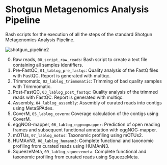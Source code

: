 
# Shotgun Metagenomics Analysis Pipeline

Bash scripts for the execution of all the steps of the standard Shotgun Metagenomics Analysis Pipeline. 
   
![shotgun_pipeline2](https://github.com/luciamartinf/TFM/assets/56353778/c358993c-c438-4474-a018-a95d2c094c23)

0. Raw reads, `00_script_raw_reads`: Bash script to create a text file containing all samples identifiers. 
1. Pre-FastQC, `01_lablog_pre_fastqc`: Quality analysis of the FastQ files with FastQC. Report is generated with multiqc. 
2. Trimmomatic, `02_lablog_trimmomatic`: Trimming of bad quality samples with Trimmomatic. 
3. Post-FastQC, `03_lablog_post_fastqc`: Quality analysis of the trimmed reads with FastQC. Report is generated with multiqc. 
4. Assembly, `04_lablog_assembly`: Assembly of curated reads into contigs using MetaSPAdes. 
5. CoverM, `05_lablog_coverm`: Coverage calculation of the contigs using CoverM. 
6. eggNOG-mapper, `06_lablog_eggnogmapper`: Prediction of open reading frames and subsequent functional annotation with eggNOG-mapper.
7. mOTUs, `07_lablog_motus`: Taxonomic profiling using mOTUs2. 
8. HUMAnN3, `08_lablog_humann3`: Complete functional and taxonomic profiling from curated reads using HUMAnN3.
9. SqueezeMeta, `09_lablog_squeezemeta`: Complete functional and taxonomic profiling from curated reads using SqueezeMeta.
